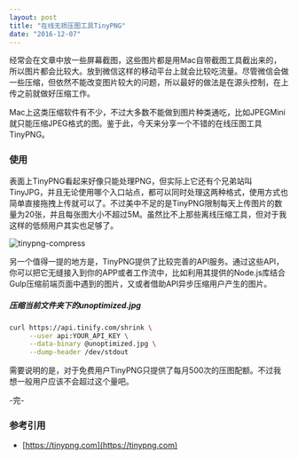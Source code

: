 ```yaml
---
layout: post
title: "在线无损压图工具TinyPNG"
date: "2016-12-07"
---
```


经常会在文章中放一些屏幕截图，这些图片都是用Mac自带截图工具截出来的，所以图片都会比较大。放到微信这样的移动平台上就会比较吃流量。尽管微信会做一些压缩，但依然不能改变图片较大的问题，所以最好的做法是在源头控制，在上传之前就做好压缩工作。

Mac上这类压缩软件有不少，不过大多数不能做到图片种类通吃，比如JPEGMini就只能压缩JPEG格式的图。鉴于此，今天来分享一个不错的在线压图工具TinyPNG。

### 使用

表面上TinyPNG看起来好像只能处理PNG，但实际上它还有个兄弟站叫TinyJPG，并且无论使用哪个入口站点，都可以同时处理这两种格式，使用方式也简单直接拖拽上传就可以了。不过美中不足的是TinyPNG限制每天上传图片的数量为20张，并且每张图大小不超过5M。虽然比不上那些离线压缩工具，但对于我这样的低频用户其实也足够了。

![tinypng-compress]({{site.IMG_PATH}}/tinypng-compress.png)

另一个值得一提的地方是，TinyPNG提供了比较完善的API服务。通过这些API，你可以把它无缝接入到你的APP或者工作流中，比如利用其提供的Node.js库结合Gulp压缩前端页面中遇到的图片，又或者借助API异步压缩用户产生的图片。

##### 压缩当前文件夹下的unoptimized.jpg
```sh
curl https://api.tinify.com/shrink \
     --user api:YOUR_API_KEY \
     --data-binary @unoptimized.jpg \
     --dump-header /dev/stdout
```

需要说明的是，对于免费用户TinyPNG只提供了每月500次的压图配额。不过我想一般用户应该不会超过这个量吧。

-完-

### 参考引用
+ [https://tinypng.com](https://tinypng.com)